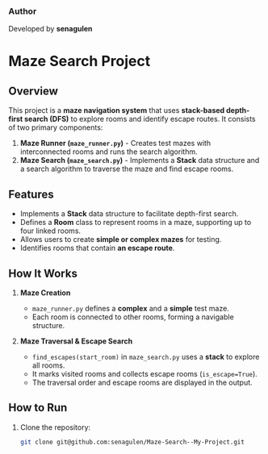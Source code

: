 ### **Author**
Developed by **senagulen** 
# Maze Search Project

## Overview
This project is a **maze navigation system** that uses **stack-based depth-first search (DFS)** to explore rooms and identify escape routes. It consists of two primary components:  
1. **Maze Runner (`maze_runner.py`)** - Creates test mazes with interconnected rooms and runs the search algorithm.  
2. **Maze Search (`maze_search.py`)** - Implements a **Stack** data structure and a search algorithm to traverse the maze and find escape rooms.

## Features
- Implements a **Stack** data structure to facilitate depth-first search.
- Defines a **Room** class to represent rooms in a maze, supporting up to four linked rooms.
- Allows users to create **simple or complex mazes** for testing.
- Identifies rooms that contain **an escape route**.

## How It Works
1. **Maze Creation**  
   - `maze_runner.py` defines a **complex** and a **simple** test maze.
   - Each room is connected to other rooms, forming a navigable structure.

2. **Maze Traversal & Escape Search**  
   - `find_escapes(start_room)` in `maze_search.py` uses a **stack** to explore all rooms.
   - It marks visited rooms and collects escape rooms (`is_escape=True`).
   - The traversal order and escape rooms are displayed in the output.

## How to Run
1. Clone the repository:
   ```bash
   git clone git@github.com:senagulen/Maze-Search--My-Project.git
